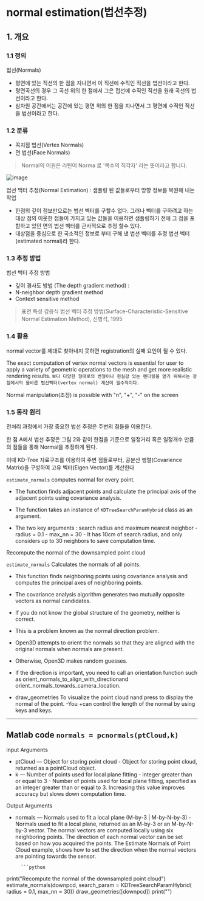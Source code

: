 # normal estimation(법선추정)

## 1. 개요 

### 1.1 정의  

법선(Normals)
- 평면에 있는 직선의 한 점을 지나면서 이 직선에 수직인 직선을 법선이라고 한다. 
- 평면곡선의 경우 그 곡선 위의 한 점에서 그은 접선에 수직인 직선을 원래 곡선의 법선이라고 한다.
- 삼차원 공간에서는 공간에 있는 평면 위의 한 점을 지나면서 그 평면에 수직인 직선을 법선이라고 한다.

### 1.2 분류 

- 꼭지점 법선(Vertex Normals)
- 면 법선(Face Normals) 

> Normal의 어원은 라틴어 Norma 로 '목수의 직각자' 라는 뜻이라고 합니다.


![image](https://user-images.githubusercontent.com/17797922/41693140-e87b4298-753e-11e8-8d66-0c1ca989e531.png)


법선 백터 추정(Normal Estimation) : 샘플링 된 값들로부터 방향 정보를 복원해 내는 작업 
- 한점의 깊이 점보만으로는 법선 벡터를 구할수 없다. 그러나 벡터를 구하려고 하는 대상 점의 이웃한 점들이 가지고 있는 값들을 이용하면 샘플링하기 전에 그 점을 포함하고 있던 면의 법선 벡터를 근사적으로 추정 할수 있다. 
- 대상점을 중심으로 한 국소적인 정보로 부터 구해 낸 법선 벡터를 추정 법선 벡터(estimated normal)라 한다. 


### 1.3 추정 방법 


법선 백터 추정 방법 
- 깊이 경사도 방법 (The depth gradient method) : 
- N-neighbor depth gradient method 
- Context sensitive method 

> 표면 특성 감응식 법선 벡터 추정 방법(Surface-Characteristic-Sensitive Normal Estimation Method), 신병석, 1995


### 1.4 활용 

normal vector를 제대로 찾아내지 못하면 registration의 실패 요인이 될 수 있다.

The exact computation of vertex normal vectors is essential for user to apply a variety of geometric operations to the mesh and get more realistic rendering results. `보다 다양한 형태로의 변형이나 현실감 있는 렌더링을 얻기 위해서는 정점에서의 올바른 법선벡터(vertex normal) 계산이 필수적이다. `



Normal manipulation(조정) is possible with "n", "+", "-" on the screen

### 1.5 동작 원리 

전처리 과정에서 가장 중요한 법선 추정은 주변의 점들을 이용한다. 

한 점 A에서 법선 추정은 그림 2와 같이 한점을 기준으로 일정거리 혹은 일정개수 만큼의 점들을 통해 Normal을 추정하게 된다. 

이때 KD-Tree 자료구조를 이용하여 주변 점들로부터, 공분산 행렬(Covarience Matrix)을 구성하여 고유 벡터(Eigen Vector)를 계산한다




`estimate_normals` computes normal for every point. 

- The function finds adjacent points and calculate the principal axis of the adjacent points using covariance analysis.

- The function takes an instance of `KDTreeSearchParamHybrid` class as an argument. 

- The two key arguments : search radius and maximum nearest neighbor
        - radius = 0.1 
        - max_nn = 30 
        - It has 10cm of search radius, and only considers up to 30 neighbors to save computation time.

Recompute the normal of the downsampled point cloud

`estimate_normals` Calculates the normals of all points. 
- This function finds neighboring points using covariance analysis and computes the principal axes of neighboring points.


- The covariance analysis algorithm generates two mutually opposite vectors as normal candidates. 

- If you do not know the global structure of the geometry, neither is correct. 

- This is a problem known as the normal direction problem. 

- Open3D attempts to orient the normals so that they are aligned with the original normals when normals are present. 

- Otherwise, Open3D makes random guesses. 

- If the direction is important, you need to call an orientation function such as  orient_normals_to_align_with_directionand orient_normals_towards_camera_location.

- draw_geometries To visualize the point cloud nand press to display the normal of the point. -You +can control the length of the normal by using keys and keys.




---
## Matlab code `normals = pcnormals(ptCloud,k)`

input Arguments
- ptCloud — Object for storing point cloud
        - Object for storing point cloud, returned as a pointCloud object.
- k — Number of points used for local plane fitting
        - integer greater than or equal to 3
        - Number of points used for local plane fitting, specified as an integer greater than or equal to 3. Increasing this value improves accuracy but slows down computation time.

Output Arguments
- normals — Normals used to fit a local plane (M-by-3 | M-by-N-by-3)
        - Normals used to fit a local plane, returned as an M-by-3 or an M-by-N-by-3 vector. The normal vectors are computed locally using six neighboring points. The direction of each normal vector can be set based on how you acquired the points. The Estimate Normals of Point Cloud example, shows how to set the direction when the normal vectors are pointing towards the sensor.
        
        
        ```python
print("Recompute the normal of the downsampled point cloud")
estimate_normals(downpcd, search_param = KDTreeSearchParamHybrid(
radius = 0.1, max_nn = 30))
draw_geometries([downpcd])
print("")
```


